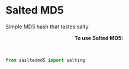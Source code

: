 # Salted MD5
Simple MD5 hash that tastes salty

<p align="center"><b>To use Salted MD5:</b></p>
<a href="https://pypi.org/project/saltedmd5/"><img alt="" src="https://img.shields.io/badge/pypi-0.0.2-blue.svg" align="center"></a>
<a href=""><img alt="" src="https://img.shields.io/pypi/l/saltedmd5" align="center"></a>

```python
from sasltedmd5 import salting
```
